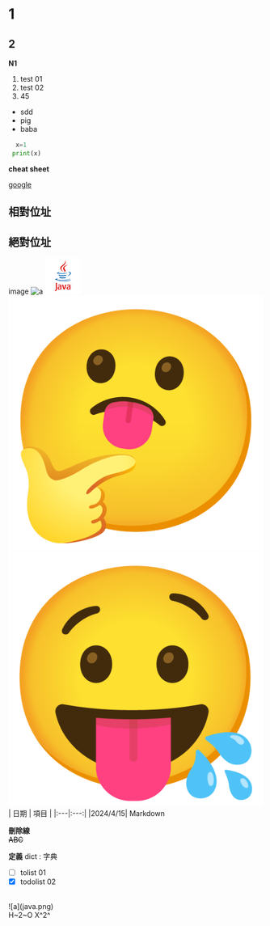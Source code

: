 # 1
## 2
**N1**
1. test 01
2. test 02
3. 45
- sdd
- pig
- baba
  

```python
  x=1
 print(x)
```

**cheat sheet**

[google](https://www.google.com.tw/?hl=zh_TW)

## 相對位址
## 絕對位址
image
 ![a](C:\Local\java.png)
 ![a](java.png)
 <br>
![alt text](image.png)
![alt text](image-1.png)
 <br>
 | 日期 | 項目 | 
 |:---|:---:|
 |2024/4/15| Markdown

 **刪除線**<br>
 ~~ABC~~

 **定義**
dict
: 字典

- [ ] tolist 01
- [x] todolist 02

<br>
![a](java.png)

<br>
H~2~O
X^2^
